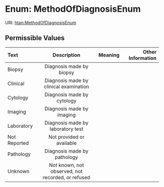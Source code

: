 
# Enum: MethodOfDiagnosisEnum



URI: [htan:MethodOfDiagnosisEnum](https://w3id.org/htan/MethodOfDiagnosisEnum)


## Permissible Values

| Text | Description | Meaning | Other Information |
| :--- | :---: | :---: | ---: |
| Biopsy | Diagnosis made by biopsy |  |  |
| Clinical | Diagnosis made by clinical examination |  |  |
| Cytology | Diagnosis made by cytology |  |  |
| Imaging | Diagnosis made by imaging |  |  |
| Laboratory | Diagnosis made by laboratory test |  |  |
| Not Reported | Not provided or available |  |  |
| Pathology | Diagnosis made by pathology |  |  |
| Unknown | Not known, not observed, not recorded, or refused |  |  |

